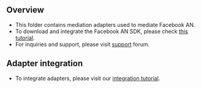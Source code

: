 ## Overview
  * This folder contains mediation adapters used to mediate Facebook AN.
  * To download and integrate the Facebook AN SDK, please check [this tutorial](https://developers.facebook.com/docs/audience-network/ios/#sdk).
  * For inquiries and support, please visit [support](https://developers.facebook.com/products/audience-network/faq/) forum.
  
## Adapter integration
  * To integrate adapters, please visit our [integration tutorial](https://developers.mopub.com/docs/ios/integrating-networks/).
